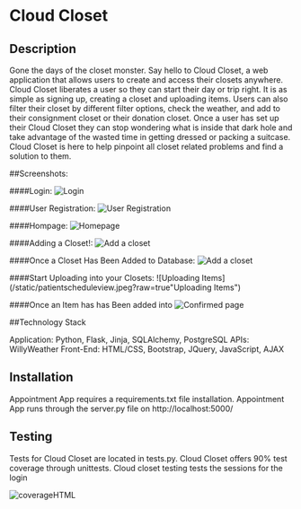 # Cloud Closet


## Description

Gone the days of the closet monster. Say hello to Cloud Closet, a web application that allows users to create and access their closets anywhere. Cloud Closet liberates a user so they can start their day or trip right. It is as simple as signing up, creating a closet and uploading items. Users can also filter their closet by different filter options, check the weather, and add to their consignment closet or their donation closet. Once a user has set up their Cloud Closet they can stop wondering what is inside that dark hole and take advantage of the wasted time in getting dressed or packing a suitcase. Cloud Closet is here to help pinpoint all closet related problems and find a solution to them.


##Screenshots:

####Login:
![Login](/static/homepage.jpeg?raw=true "Login Page")

####User Registration: 
![User Registration](/static/homepage.jpeg?raw=true "User Registration Page")

####Hompage:
![Homepage](/static/patientlogin.jpeg?raw=true "Homepage")

####Adding a Closet!:
![Add a closet](/static/onceuserloggedin.jpeg?raw=true "Adding a Closet")

####Once a Closet Has Been Added to Database:
![Add a closet](/static/onceuserloggedin.jpeg?raw=true "Once a Closet has been added to database")

####Start Uploading into your Closets:
![Uploading Items](/static/patientscheduleview.jpeg?raw=true"Uploading Items")

####Once an Item has has Been added into 
![Confirmed page](/static/confirmedpage.jpeg?raw=true "Confirmed page")



##Technology Stack

Application: Python, Flask, Jinja, SQLAlchemy, PostgreSQL
APIs: WillyWeather
Front-End: HTML/CSS, Bootstrap, JQuery, JavaScript, AJAX


## Installation
Appointment App requires a requirements.txt file installation. Appointment App runs through the server.py file on http://localhost:5000/



## Testing

Tests for Cloud Closet are located in tests.py. Cloud Closet offers 90% test coverage through unittests. Cloud closet testing tests the sessions for the login

![coverageHTML](/static/coverage.jpg?raw=true "Testing Coverage")

